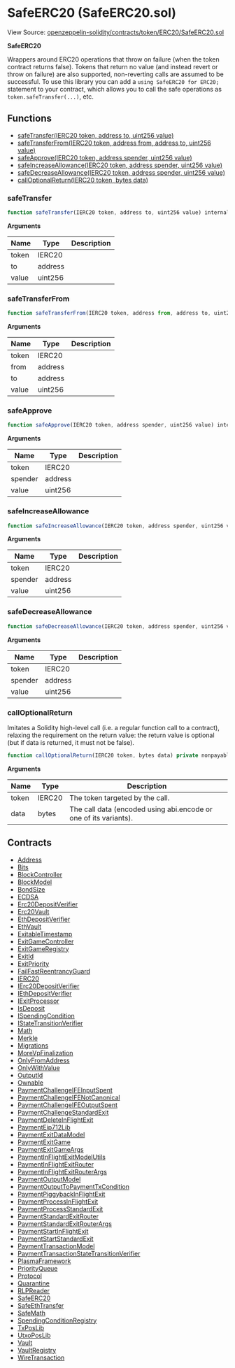 # SafeERC20 (SafeERC20.sol)

View Source: [openzeppelin-solidity/contracts/token/ERC20/SafeERC20.sol](../../openzeppelin-solidity/contracts/token/ERC20/SafeERC20.sol)

**SafeERC20**

Wrappers around ERC20 operations that throw on failure (when the token
contract returns false). Tokens that return no value (and instead revert or
throw on failure) are also supported, non-reverting calls are assumed to be
successful.
To use this library you can add a `using SafeERC20 for ERC20;` statement to your contract,
which allows you to call the safe operations as `token.safeTransfer(...)`, etc.

## Functions

- [safeTransfer(IERC20 token, address to, uint256 value)](#safetransfer)
- [safeTransferFrom(IERC20 token, address from, address to, uint256 value)](#safetransferfrom)
- [safeApprove(IERC20 token, address spender, uint256 value)](#safeapprove)
- [safeIncreaseAllowance(IERC20 token, address spender, uint256 value)](#safeincreaseallowance)
- [safeDecreaseAllowance(IERC20 token, address spender, uint256 value)](#safedecreaseallowance)
- [callOptionalReturn(IERC20 token, bytes data)](#calloptionalreturn)

### safeTransfer

```js
function safeTransfer(IERC20 token, address to, uint256 value) internal nonpayable
```

**Arguments**

| Name        | Type           | Description  |
| ------------- |------------- | -----|
| token | IERC20 |  | 
| to | address |  | 
| value | uint256 |  | 

### safeTransferFrom

```js
function safeTransferFrom(IERC20 token, address from, address to, uint256 value) internal nonpayable
```

**Arguments**

| Name        | Type           | Description  |
| ------------- |------------- | -----|
| token | IERC20 |  | 
| from | address |  | 
| to | address |  | 
| value | uint256 |  | 

### safeApprove

```js
function safeApprove(IERC20 token, address spender, uint256 value) internal nonpayable
```

**Arguments**

| Name        | Type           | Description  |
| ------------- |------------- | -----|
| token | IERC20 |  | 
| spender | address |  | 
| value | uint256 |  | 

### safeIncreaseAllowance

```js
function safeIncreaseAllowance(IERC20 token, address spender, uint256 value) internal nonpayable
```

**Arguments**

| Name        | Type           | Description  |
| ------------- |------------- | -----|
| token | IERC20 |  | 
| spender | address |  | 
| value | uint256 |  | 

### safeDecreaseAllowance

```js
function safeDecreaseAllowance(IERC20 token, address spender, uint256 value) internal nonpayable
```

**Arguments**

| Name        | Type           | Description  |
| ------------- |------------- | -----|
| token | IERC20 |  | 
| spender | address |  | 
| value | uint256 |  | 

### callOptionalReturn

Imitates a Solidity high-level call (i.e. a regular function call to a contract), relaxing the requirement
on the return value: the return value is optional (but if data is returned, it must not be false).

```js
function callOptionalReturn(IERC20 token, bytes data) private nonpayable
```

**Arguments**

| Name        | Type           | Description  |
| ------------- |------------- | -----|
| token | IERC20 | The token targeted by the call. | 
| data | bytes | The call data (encoded using abi.encode or one of its variants). | 

## Contracts

* [Address](Address.md)
* [Bits](Bits.md)
* [BlockController](BlockController.md)
* [BlockModel](BlockModel.md)
* [BondSize](BondSize.md)
* [ECDSA](ECDSA.md)
* [Erc20DepositVerifier](Erc20DepositVerifier.md)
* [Erc20Vault](Erc20Vault.md)
* [EthDepositVerifier](EthDepositVerifier.md)
* [EthVault](EthVault.md)
* [ExitableTimestamp](ExitableTimestamp.md)
* [ExitGameController](ExitGameController.md)
* [ExitGameRegistry](ExitGameRegistry.md)
* [ExitId](ExitId.md)
* [ExitPriority](ExitPriority.md)
* [FailFastReentrancyGuard](FailFastReentrancyGuard.md)
* [IERC20](IERC20.md)
* [IErc20DepositVerifier](IErc20DepositVerifier.md)
* [IEthDepositVerifier](IEthDepositVerifier.md)
* [IExitProcessor](IExitProcessor.md)
* [IsDeposit](IsDeposit.md)
* [ISpendingCondition](ISpendingCondition.md)
* [IStateTransitionVerifier](IStateTransitionVerifier.md)
* [Math](Math.md)
* [Merkle](Merkle.md)
* [Migrations](Migrations.md)
* [MoreVpFinalization](MoreVpFinalization.md)
* [OnlyFromAddress](OnlyFromAddress.md)
* [OnlyWithValue](OnlyWithValue.md)
* [OutputId](OutputId.md)
* [Ownable](Ownable.md)
* [PaymentChallengeIFEInputSpent](PaymentChallengeIFEInputSpent.md)
* [PaymentChallengeIFENotCanonical](PaymentChallengeIFENotCanonical.md)
* [PaymentChallengeIFEOutputSpent](PaymentChallengeIFEOutputSpent.md)
* [PaymentChallengeStandardExit](PaymentChallengeStandardExit.md)
* [PaymentDeleteInFlightExit](PaymentDeleteInFlightExit.md)
* [PaymentEip712Lib](PaymentEip712Lib.md)
* [PaymentExitDataModel](PaymentExitDataModel.md)
* [PaymentExitGame](PaymentExitGame.md)
* [PaymentExitGameArgs](PaymentExitGameArgs.md)
* [PaymentInFlightExitModelUtils](PaymentInFlightExitModelUtils.md)
* [PaymentInFlightExitRouter](PaymentInFlightExitRouter.md)
* [PaymentInFlightExitRouterArgs](PaymentInFlightExitRouterArgs.md)
* [PaymentOutputModel](PaymentOutputModel.md)
* [PaymentOutputToPaymentTxCondition](PaymentOutputToPaymentTxCondition.md)
* [PaymentPiggybackInFlightExit](PaymentPiggybackInFlightExit.md)
* [PaymentProcessInFlightExit](PaymentProcessInFlightExit.md)
* [PaymentProcessStandardExit](PaymentProcessStandardExit.md)
* [PaymentStandardExitRouter](PaymentStandardExitRouter.md)
* [PaymentStandardExitRouterArgs](PaymentStandardExitRouterArgs.md)
* [PaymentStartInFlightExit](PaymentStartInFlightExit.md)
* [PaymentStartStandardExit](PaymentStartStandardExit.md)
* [PaymentTransactionModel](PaymentTransactionModel.md)
* [PaymentTransactionStateTransitionVerifier](PaymentTransactionStateTransitionVerifier.md)
* [PlasmaFramework](PlasmaFramework.md)
* [PriorityQueue](PriorityQueue.md)
* [Protocol](Protocol.md)
* [Quarantine](Quarantine.md)
* [RLPReader](RLPReader.md)
* [SafeERC20](SafeERC20.md)
* [SafeEthTransfer](SafeEthTransfer.md)
* [SafeMath](SafeMath.md)
* [SpendingConditionRegistry](SpendingConditionRegistry.md)
* [TxPosLib](TxPosLib.md)
* [UtxoPosLib](UtxoPosLib.md)
* [Vault](Vault.md)
* [VaultRegistry](VaultRegistry.md)
* [WireTransaction](WireTransaction.md)
